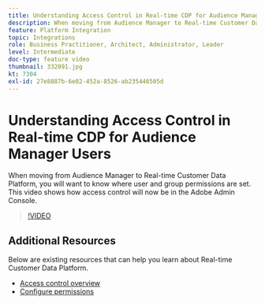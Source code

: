 ```yaml
---
title: Understanding Access Control in Real-time CDP for Audience Manager Users
description: When moving from Audience Manager to Real-time Customer Data Platform, you will want to know where user and group permissions are set. This video shows how access control will now be in the Adobe Admin Console.
feature: Platform Integration
topic: Integrations
role: Business Practitioner, Architect, Administrator, Leader
level: Intermediate
doc-type: feature video
thumbnail: 332091.jpg
kt: 7304
exl-id: 27e8887b-6e02-452a-8526-ab235446505d
---
```

# Understanding Access Control in Real-time CDP for Audience Manager Users

When moving from Audience Manager to Real-time Customer Data Platform, you will want to know where user and group permissions are set. This video shows how access control will now be in the Adobe Admin Console.

>[!VIDEO](https://video.tv.adobe.com/v/332091/?quality=12&learn=on)

## Additional Resources

Below are existing resources that can help you learn about Real-time Customer Data Platform.

* [Access control overview](https://experienceleague.adobe.com/docs/experience-platform/access-control/home.html?lang=en#access-control-hierarchy-and-workflow)
* [Configure permissions](https://experienceleague.adobe.com/docs/platform-learn/getting-started-for-data-architects-and-data-engineers/configure-permissions.html?lang=en)
